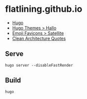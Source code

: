 # flatlining.github.io

- [Hugo](https://gohugo.io/)
- [Hugo Themes > Hallo](https://themes.gohugo.io/hallo-hugo/)
- [Emoji Favicons > Satellite](https://favicon.io/emoji-favicons/satellite/)
- [Clean Architecture Quotes](https://www.goodreads.com/work/quotes/25319615-clean-architecture)

## Serve

```console
hugo server --disableFastRender
```

## Build

```console
hugo
```
